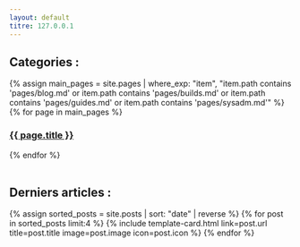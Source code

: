 ```yaml
---
layout: default
titre: 127.0.0.1
---
```


<main class="container mt-5">

  <h2 class="mb-4">Categories :</h2>

  <!-- Les cartes pour les pages principales -->
  <div class="row row-cols-1 row-cols-md-2 g-4">
    {% assign main_pages = site.pages | where_exp: "item", "item.path contains 'pages/blog.md' or item.path contains 'pages/builds.md' or item.path contains 'pages/guides.md' or item.path contains 'pages/sysadm.md'" %}
    {% for page in main_pages %}
    <div class="col">
      <a href="{{ page.url }}" class="text-decoration-none">
        <div class="card card-cover h-100 overflow-hidden text-bg-dark rounded-4 shadow-lg"
          style="background-image: url('{{ site.baseurl }}/assets/images/{{ page.image }}');">
          <div class="d-flex flex-column h-100 p-5 pb-3 text-shadow-1">
            <h3 class="pt-5 mt-5 mb-4 display-6 lh-1 fw-bold">{{ page.title }}</h3>
          </div>
        </div>
      </a>
    </div>
    {% endfor %}
  </div>
  <br>

  <h2 class="mb-4">Derniers articles :</h2>

  <!-- Les cartes pour les articles récents -->
  <div class="row row-cols-1 row-cols-md-2 g-4">
    {% assign sorted_posts = site.posts | sort: "date" | reverse %}
    {% for post in sorted_posts limit:4 %}
    {% include template-card.html link=post.url title=post.title image=post.image icon=post.icon %}
    {% endfor %}
  </div>

</main>